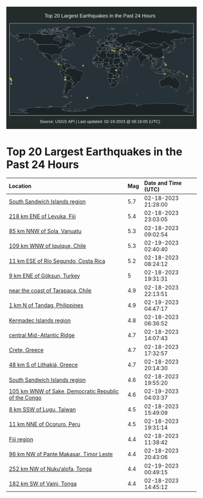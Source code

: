 ![Map](./map.png)

# Top 20 Largest Earthquakes in the Past 24 Hours

| Location | Mag | Date and Time (UTC) |
|:---|:---|:---|
| [South Sandwich Islands region](https://earthquake.usgs.gov/earthquakes/eventpage/us6000jpzj) | 5.7 | 02-18-2023 21:28:00 |
| [218 km ENE of Levuka, Fiji](https://earthquake.usgs.gov/earthquakes/eventpage/us6000jq07) | 5.4 | 02-18-2023 23:03:05 |
| [85 km NNW of Sola, Vanuatu](https://earthquake.usgs.gov/earthquakes/eventpage/us6000jpw7) | 5.3 | 02-18-2023 09:02:54 |
| [109 km WNW of Iquique, Chile](https://earthquake.usgs.gov/earthquakes/eventpage/us6000jq13) | 5.3 | 02-19-2023 02:40:40 |
| [11 km ESE of Río Segundo, Costa Rica](https://earthquake.usgs.gov/earthquakes/eventpage/us6000jpvz) | 5.2 | 02-18-2023 08:24:12 |
| [9 km ENE of Göksun, Turkey](https://earthquake.usgs.gov/earthquakes/eventpage/us6000jpyq) | 5 | 02-18-2023 19:31:31 |
| [near the coast of Tarapaca, Chile](https://earthquake.usgs.gov/earthquakes/eventpage/us6000jpzu) | 4.9 | 02-18-2023 22:13:51 |
| [1 km N of Tandag, Philippines](https://earthquake.usgs.gov/earthquakes/eventpage/us6000jq1l) | 4.9 | 02-19-2023 04:47:17 |
| [Kermadec Islands region](https://earthquake.usgs.gov/earthquakes/eventpage/us6000jpv9) | 4.8 | 02-18-2023 06:36:52 |
| [central Mid-Atlantic Ridge](https://earthquake.usgs.gov/earthquakes/eventpage/us6000jpxe) | 4.7 | 02-18-2023 14:07:43 |
| [Crete, Greece](https://earthquake.usgs.gov/earthquakes/eventpage/us6000jpy6) | 4.7 | 02-18-2023 17:32:57 |
| [48 km S of Lithakiá, Greece](https://earthquake.usgs.gov/earthquakes/eventpage/us6000jpyy) | 4.7 | 02-18-2023 20:14:30 |
| [South Sandwich Islands region](https://earthquake.usgs.gov/earthquakes/eventpage/us6000jpyx) | 4.6 | 02-18-2023 19:55:20 |
| [105 km WNW of Sake, Democratic Republic of the Congo](https://earthquake.usgs.gov/earthquakes/eventpage/us6000jq1e) | 4.6 | 02-19-2023 04:03:37 |
| [8 km SSW of Lugu, Taiwan](https://earthquake.usgs.gov/earthquakes/eventpage/us6000jpxl) | 4.5 | 02-18-2023 15:49:09 |
| [11 km NNE of Ocoruro, Peru](https://earthquake.usgs.gov/earthquakes/eventpage/us6000jpyr) | 4.5 | 02-18-2023 19:31:14 |
| [Fiji region](https://earthquake.usgs.gov/earthquakes/eventpage/us6000jpx1) | 4.4 | 02-18-2023 11:38:42 |
| [96 km NW of Pante Makasar, Timor Leste](https://earthquake.usgs.gov/earthquakes/eventpage/us6000jpz8) | 4.4 | 02-18-2023 20:43:06 |
| [252 km NW of Nuku‘alofa, Tonga](https://earthquake.usgs.gov/earthquakes/eventpage/us6000jq0j) | 4.4 | 02-19-2023 00:49:15 |
| [182 km SW of Vaini, Tonga](https://earthquake.usgs.gov/earthquakes/eventpage/us6000jpxh) | 4.4 | 02-18-2023 14:45:12 |
